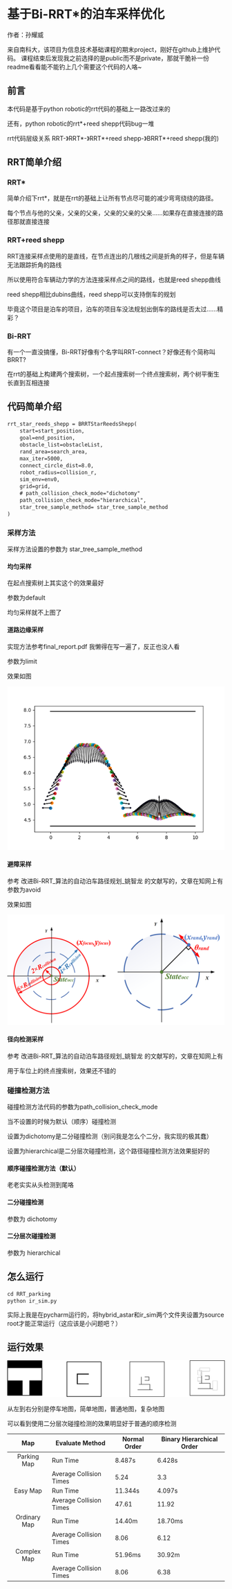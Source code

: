 # 基于Bi-RRT*的泊车采样优化

作者：孙耀威 

来自南科大，该项目为信息技术基础课程的期末project，刚好在github上维护代码。
课程结束后发现我之前选择的是public而不是private，那就干脆补一份readme看看能不能钓上几个需要这个代码的人咯~

## 前言
本代码是基于python robotic的rrt代码的基础上一路改过来的

还有，python robotic的rrt*+reed shepp代码bug一堆



rrt代码层级关系 RRT-》RRT*-》RRT*+reed shepp-》BRRT*+reed shepp(我的)

## RRT简单介绍
### RRT*
简单介绍下rrt*，就是在rrt的基础上让所有节点尽可能的减少弯弯绕绕的路径。

每个节点与他的父亲，父亲的父亲，父亲的父亲的父亲……如果存在直接连接的路径那就直接连接

### RRT+reed shepp
RRT连接采样点使用的是直线，在节点连出的几根线之间是折角的样子，但是车辆无法跟踪折角的路线

所以使用符合车辆动力学的方法连接采样点之间的路线，也就是reed shepp曲线

reed shepp相比dubins曲线，reed shepp可以支持倒车的规划

毕竟这个项目是泊车的项目，泊车的项目车没法规划出倒车的路线是否太过……精彩？

### Bi-RRT
有一个一直没搞懂，Bi-RRT好像有个名字叫RRT-connect？好像还有个简称叫BRRT?

在rrt的基础上构建两个搜索树，一个起点搜索树一个终点搜索树，两个树平衡生长直到互相连接

## 代码简单介绍

```
rrt_star_reeds_shepp = BRRTStarReedsShepp(
    start=start_position,
    goal=end_position,
    obstacle_list=obstacleList,
    rand_area=search_area,
    max_iter=5000,
    connect_circle_dist=8.0,
    robot_radius=collision_r,
    sim_env=env0,
    grid=grid,
    # path_collision_check_mode="dichotomy"
    path_collision_check_mode="hierarchical",
    star_tree_sample_method= star_tree_sample_method
)

```

### 采样方法
采样方法设置的参数为 star_tree_sample_method

#### 均匀采样
在起点搜索树上其实这个的效果最好

参数为default

均匀采样就不上图了

#### 道路边缘采样

实现方法参考final_report.pdf 我懒得在写一遍了，反正也没人看

参数为limit

效果如图

![Aaron Swartz](./image/Figure_1.png)

#### 避障采样

参考 改进Bi-RRT_算法的自动泊车路径规划_姚智龙 的文献写的，文章在知网上有
参数为avoid

效果如图

![Aaron Swartz](./image/image1.png)

#### 径向检测采样

参考 改进Bi-RRT_算法的自动泊车路径规划_姚智龙 的文献写的，文章在知网上有


用于车位上的终点搜索树，效果还不错的


### 碰撞检测方法

碰撞检测方法代码的参数为path_collision_check_mode

当不设置的时候为默认（顺序）碰撞检测

设置为dichotomy是二分碰撞检测（别问我是怎么个二分，我实现的极其蠢）

设置为hierarchical是二分层次碰撞检测，这个路径碰撞检测方法效果挺好的



#### 顺序碰撞检测方法（默认）
老老实实从头检测到尾咯

#### 二分碰撞检测
参数为 dichotomy


#### 二分层次碰撞检测
参数为 hierarchical


## 怎么运行
```
cd RRT_parking
python ir_sim.py
```
实际上我是在pycharm运行的，将hybrid_astar和ir_sim两个文件夹设置为source root才能正常运行（这应该是小问题吧？）

## 运行效果
![Aaron Swartz](./image/img.png)

从左到右分别是停车地图，简单地图，普通地图，复杂地图

可以看到使用二分层次碰撞检测的效果明显好于普通的顺序检测



|       Map        | Evaluate Method       | Normal Order | Binary Hierarchical Order |
|:----------------:|-----------------------|--------------|--------------------------|
|   Parking Map    |      Run Time         |    8.487s    |         6.428s           |
|                  | Average Collision Times|    5.24      |         3.3              |
|    Easy Map      |      Run Time         |   11.344s    |         4.097s           |
|                  | Average Collision Times|   47.61      |        11.92             |
|  Ordinary Map    |      Run Time         |   14.40m     |        18.70ms           |
|                  | Average Collision Times|    8.06      |         6.12             |
|   Complex Map    |      Run Time         |   51.96ms    |        30.92m            |
|                  | Average Collision Times|    8.06      |         6.38             |

